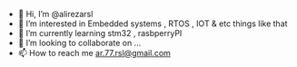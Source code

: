 - 👋 Hi, I’m @alirezarsl
- 👀 I’m interested in Embedded systems , RTOS , IOT & etc things like that
- 🌱 I’m currently learning stm32 , rasbperryPI
- 💞️ I’m looking to collaborate on ...
- 📫 How to reach me ar.77.rsl@gmail.com

<!---
alirezarsl/alirezarsl is a ✨ special ✨ repository because its `README.md` (this file) appears on your GitHub profile.
You can click the Preview link to take a look at your changes.
--->
